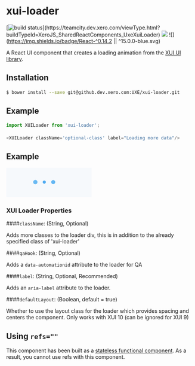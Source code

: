 xui-loader
==========

[![build status](https://teamcity.dev.xero.com/app/rest/builds/buildType:(id:XeroJS_SharedReactComponents_UxeXuiLoader)/statusIcon)](https://teamcity.dev.xero.com/viewType.html?buildTypeId=XeroJS_SharedReactComponents_UxeXuiLoader)
![](https://img.shields.io/badge/XUI-%5E9.7.0%20%7C%7C%20%5E10.0.0-blue.svg)
![](https://img.shields.io/badge/React-^0.14.2 || ^15.0.0-blue.svg)

A React UI component that creates a loading animation from the [XUI UI library](https://github.dev.xero.com/pages/UXE/xui/#10.18.0/section-loaders.html).

## Installation

```bash
$ bower install --save git@github.dev.xero.com:UXE/xui-loader.git
```

## Example
```js
import XUILoader from 'xui-loader';

<XUILoader className='optional-class' label="Loading more data"/>
```
## Example 

![](example/loader5.gif)

### XUI Loader Properties
####`className`: (String, Optional)

Adds more classes to the loader div, this is in addition to the already specified class of 'xui-loader'

####`qaHook`: (String, Optional)

Adds a `data-automationid` attribute to the loader for QA

####`label`: (String, Optional, Recommended)

Adds an `aria-label` attribute to the loader.

####`defaultLayout`: (Boolean, default = true)

Whether to use the layout class for the loader which provides spacing and centers the component. Only works with XUI 10 (can be ignored for XUI 9)


## Using `refs=""`

This component has been built as a [stateless functional component](https://facebook.github.io/react/docs/reusable-components.html#stateless-functions). As a result, you cannot use refs with this component.
